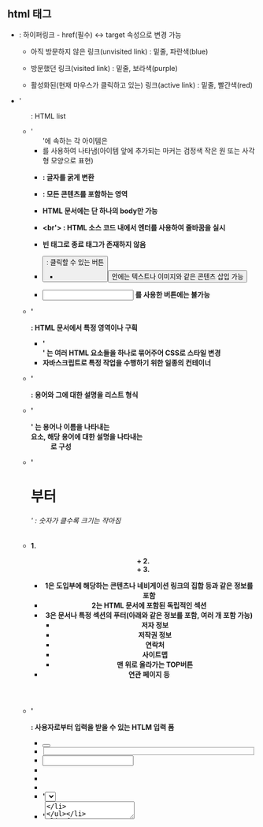 ## html 태그

* <a> : 하이퍼링크 - href(필수) <-> target 속성으로 변경 가능

  - 아직 방문하지 않은 링크(unvisited link) : 밑줄, 파란색(blue)

  - 방문했던 링크(visited link) : 밑줄, 보라색(purple)

  - 활성화된(현재 마우스가 클릭하고 있는) 링크(active link) : 밑줄, 빨간색(red)

*  '<ul> : HTML list
  -  '<ul>'에 속하는 각 아이템은 <li> 를 사용하여 나타냄(아이템 앞에 추가되는 마커는
     검정색 작은 원 또는 사각형 모양으로 표현)

* <b> : 글자를 굵게 변환

* <body> : 모든 콘텐츠를 포함하는 영역
  
- HTML 문서에는 단 하나의 body만 가능
  
* <br'> : HTML 소스 코드 내에서 엔터를 사용하여 줄바꿈을 실시
  
- 빈 태그로 종료 태그가 존재하지 않음
  
* <button> : 클릭할 수 있는 버튼
  - <button> 안에는 텍스트나 이미지와 같은 콘텐츠 삽입 가능
  - <input> 를 사용한 버튼에는 불가능

* '<div> : HTML 문서에서 특정 영역이나 구획
  - '<div>' 는 여러 HTML 요소들을 하나로 묶어주어 CSS로 스타일 변경
  - 자바스크립트로 특정 작업을 수행하기 위한 일종의 컨테이너

* '<dl> : 용어와 그에 대한 설명을 리스트 형식
  
- '<dl>' 는 용어나 이름을 나타내는 <dt>요소, 해당 용어에 대한 설명을 나타내는 <dd>로 구성
  
* '<h1> 부터 <h6>' : 숫자가 클수록 크기는 작아짐

* 1.<header> + 2.<section> + 3.<footer>
  
  - 1은 도입부에 해당하는 콘텐츠나 네비게이션 링크의 집합 등과 같은 정보를 포함
  - 2는 HTML 문서에 포함된 독립적인 섹션
  - 3은 문서나 특정 섹션의 푸터(아래와 같은 정보를 포함, 여러 개 포함 가능)
    - 저자 정보
    - 저작권 정보
    - 연락처
    - 사이트맵
    - 맨 위로 올라가는 TOP버튼
  - 연관 페이지 등
  
* '<form> : 사용자로부터 입력을 받을 수 있는 HTLM 입력 폼
  - <button>
  - <fieldset>
  - <input>
  - <label>
  - <option>
  - <optgroup>
  - '<select>
  - '<textarea>

* <frame> : <frameset>에 포함되는 하나의 프레임
  
- <frameset>에 포함된 각각의 <frame>요소는 테두리나 스크롤, 크기 재조정 가능 여부 등 서로 다른 속성값을 가질 수 있음
  
* <img> : HTML 문서에서 이미지

  - <img> 로 정의된 이미지는 HTML 문서에 직접 삽입되는 것이 아니라, HTML 문서에 

    이미지가 링크되는 형태

* <input> : 사용자로부터 입력을 받을 수 있는 입력 필드

  - <input>는 사용자가 데이터를 입력할 수 있는 입력 필드를 선언하기 위해 <form>요소

    내부에서 사용됨

  - <input>의 type 속성값을 달리함으로써 여러 가지 모양으로 나타낼 수 있음
  - <input>는 빈 태그이며, 속성만을 포함하고 있다
  - <label>를 사용하면 <input>요소의 라벨을 정의할 수도 있다

* '<ol> : 순서가 있는 HTML 리스트
  - '<ol>에 속하는 각 아이템은 <li>요소를 사용하여 나타냄
  
* <option> : 옵션 메뉴를 제공하는 드롭다운 리스트에서 사용되는 하나의 옵션
  - <option>은 <select> or <datalist> 내부에만 위치 가능
  - 옵션의 개수가 많다면 <optgroup>을 사용하여 관련된 옵션들을 보기 좋게 서로 묶어줄 수 있음

* '<p> : 문단
  
- 브라우저는 자동으로 <p>요소의 위쪽과 아래쪽에 약간의 여백을 추가(조정 가능)
  
* '<select> : 옵션 메뉴를 제공하는 드롭다운 리스트
  
  - 사용자로부터 입력을 받기 위한 폼에 사용 가능

* '<head> : 해당 문서에 대한 정보인 메타데이터의 집합
  - '<title>
  - '<style>
  - '<base>
  - '<link>
  - '<meta>
  - '<script>
  - '<noscript>

* <html> : HTML 문서의 루트 요소
  - <html>은 DOCTYPE 선언을 제외한 모든 다른 HTML 요소를 포함하기 위한 컨테이너

* <li> : HTML 리스트에 포함되는 아이템

  - <li>는 순서가 있는 리스트를 정의하는 <ol>이나 순서가 없는 리스트를 정의하는 <ul>,

    메뉴 리스트를 정의하는 <menu>에서 리스트의 각 아이템을 정의

  - 아이템 앞에 추가되는 마커는 아라비아 숫자 or 알파벳으로 표현됨

* <link> : 해당 문서와 외부 소스 사이의 관계

  - 빈 태그이며, 속성만을 포함

  - <head> 요소 내부에만 위치할 수 있으며, 개수 제한 X

* '<script> : 자바스크립트와 같은 클라이언트 사이드 스크립트
  - 스크립트 코드를 요소 내부에 직접 명시하거나, src 속성을 사용해 외부 스크립트 파일	참조 가능(src속성이 명시된 <script>요소에는 스크립트 코드를 직접 명시 불가)

* <span> : HTML 문서에서 인라인 요소들을 하나로 묶을 때 사용

  - 자체만으로는 무의미하지만 class나 id와 같은 전역 속성과 함께 사용해 요소들을 그룹화

  - <div>와 비슷하게 사용되지만 <div>는 블록 타입,<span>은 인라인 타입

* '<title> : 해당 문서의 제목을 정의할 때 사용
  - 브라우저의 제목 표시줄이나 페이지 탭의 제목으로 사용
  - 즐겨찾기 등록 시 해당 페이지에 대한 즐겨찾기 이름으로 사용
  - 검색 엔진에 의한 검색 결과 페이지에서도 해당 페이지의 제목으로 나타냄
  - 모든 HTML 문서에 필요하지만 두 개 이상의 <title>은 포함 불가능(없어도 불가능)

* '<textarea> : 사용자가 여러 줄의 텍스트를 입력할 수 있는 텍스트 입력 영역
  - 개수의 제한 없이 문자 입력 가능, 문자들은 고정폭 글꼴로 렌더링
  - 영역의 크기는 <textarea>의 cols 속성과 rows 속성으로 지정 가능

 
